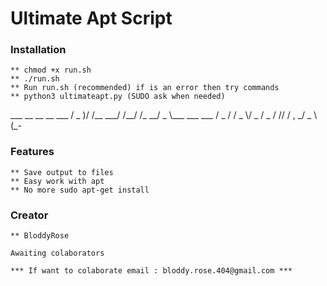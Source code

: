 # Ultimate Apt Script 

### Installation 
    ** chmod +x run.sh
    ** ./run.sh
    ** Run run.sh (recommended) if is an error then try commands  
    ** python3 ultimateapt.py (SUDO ask when needed)


<rawtext>
   ___  __        __   __     ___              
  / _ )/ /__  ___/ /__/ /_ __/ _ \___  ___ ___ 
 / _  / / _ \/ _  / _  / // / , _/ _ \(_-</ -_)
/____/_/\___/\_,_/\_,_/\_, /_/|_|\___/___/\__/ 
                      /___/                    
            
</rawtext>

### Features 
    ** Save output to files 
    ** Easy work with apt 
    ** No more sudo apt-get install 


### Creator
    ** BloddyRose

    Awaiting colaborators

    *** If want to colaborate email : bloddy.rose.404@gmail.com ***